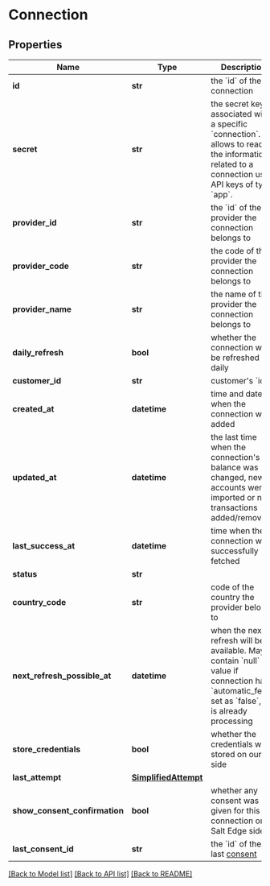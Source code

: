 # Connection

## Properties
Name | Type | Description | Notes
------------ | ------------- | ------------- | -------------
**id** | **str** | the &#x60;id&#x60; of the connection | 
**secret** | **str** | the secret key associated with a specific &#x60;connection&#x60;. It allows to read the information related to a connection using API keys of type &#x60;app&#x60;. | 
**provider_id** | **str** | the &#x60;id&#x60; of the provider the connection belongs to | 
**provider_code** | **str** | the code of the provider the connection belongs to | 
**provider_name** | **str** | the name of the provider the connection belongs to | 
**daily_refresh** | **bool** | whether the connection will be refreshed daily | 
**customer_id** | **str** | customer&#x27;s &#x60;id&#x60; | 
**created_at** | **datetime** | time and date when the connection was added | 
**updated_at** | **datetime** | the last time when the connection&#x27;s balance was changed, new accounts were imported or new transactions added/removed | 
**last_success_at** | **datetime** | time when the connection was successfully fetched | 
**status** | **str** |  | 
**country_code** | **str** | code of the country the provider belongs to | 
**next_refresh_possible_at** | **datetime** | when the next refresh will be available. May contain &#x60;null&#x60; value if connection has &#x60;automatic_fetch&#x60; set as &#x60;false&#x60;, or is already processing | [optional] 
**store_credentials** | **bool** | whether the credentials were stored on our side | 
**last_attempt** | [**SimplifiedAttempt**](SimplifiedAttempt.md) |  | 
**show_consent_confirmation** | **bool** | whether any consent was given for this connection on Salt Edge side | 
**last_consent_id** | **str** | the &#x60;id&#x60; of the last [consent](#consents) | 

[[Back to Model list]](../README.md#documentation-for-models) [[Back to API list]](../README.md#documentation-for-api-endpoints) [[Back to README]](../README.md)

